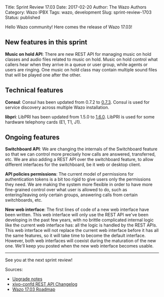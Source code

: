 Title: Sprint Review 17.03
Date: 2017-02-20
Author: The Wazo Authors
Category: Wazo IPBX
Tags: wazo, development
Slug: sprint-review-1703
Status: published

Hello Wazo community! Here comes the release of Wazo 17.03!

New features in this sprint
---------------------------

**Music on hold API**: There are new REST API for managing music on hold classes and audio files related to music on hold. Music on hold control what callers hear when they arrive in a queue or user group, while agents or users are ringing. One music on hold class may contain multiple sound files that will be played one after the other.

Technical features
------------------

**Consul**: Consul has been updated from 0.7.2 to [0.7.3](https://github.com/hashicorp/consul/blob/v0.7.3/CHANGELOG.md). Consul is used for service discovery across multiple Wazo installation.

**libpri**: LibPRI has been updated from 1.5.0 to [1.6.0](http://downloads.asterisk.org/pub/telephony/libpri/ChangeLog-1.6.0). LibPRI is used for some hardware telephony cards (E1, T1, J1).

Ongoing features
----------------

**Switchboard API**: We are changing the internals of the Switchboard feature so that we can control more precisely how calls are answered, transferred, etc. We are also adding a REST API over the switchboard feature, to allow different interfaces for the switchboard, be it web or desktop client.

**API policies permissions**: The current model of permissions for authentication tokens is a bit too rigid to give users only the permissions they need. We are making the system more flexible in order to have more fine-grained control over what user is allowed to do, such as entering/leaving only certain groups, answering calls from certain switchboards, etc.

**New web interface**: The first lines of code of a new web interface have been written. This web interface will only use the REST API we've been developing in the past few years, with no brittle complicated internal logic like the current web interface has: all the logic is handled by the REST APIs. This web interface will not replace the current web interface before it has all the same features, so it will take time to become the default interface. However, both web interfaces will coexist during the maturation of the new one. We'll keep you posted when the new web interface becomes usable.

---

See you at the next sprint review!

Sources:

* [Upgrade notes](http://documentation.wazo.community/en/wazo-17.03/upgrade/upgrade.html#upgrade-notes)
* [xivo-confd REST API Changelog](http://documentation.wazo.community/en/wazo-17.03/api_sdk/rest_api/confd/changelog.html)
* [Wazo 17.03 Roadmap](https://projects.wazo.community/versions/255)
